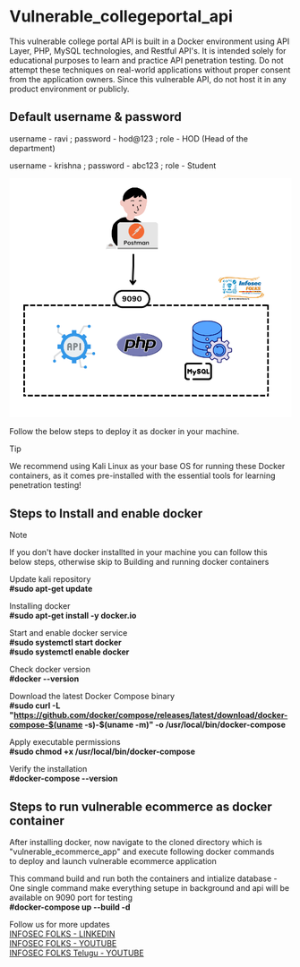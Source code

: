 # Vulnerable_collegeportal_api
This vulnerable college portal API is built in a Docker environment using API Layer, PHP, MySQL technologies, and Restful API's. It is intended solely for educational purposes to learn and practice API penetration testing. Do not attempt these techniques on real-world applications without proper consent from the application owners. Since this vulnerable API, do not host it in any product environment or publicly.

Default username & password 
----------------------------
username - ravi ;
password - hod@123 ;
role - HOD (Head of the department)

username - krishna ;
password - abc123 ;
role - Student

![Architecture](vulnerable_collegeportal_api.png)

Follow the below steps to deploy it as docker in your machine.

> [!TIP]
> We recommend using Kali Linux as your base OS for running these Docker containers, as it comes pre-installed with the essential tools for learning penetration testing! 

## Steps to Install and enable docker

> [!NOTE]
> If you don't have docker installted in your machine you can follow this below steps, otherwise skip to Building and running docker containers

Update kali repository <br> 
**#sudo apt-get update**

Installing docker <br> 
**#sudo apt-get install -y docker.io**

Start and enable docker service<br> 
**#sudo systemctl start docker <br> 
#sudo systemctl enable docker**

Check docker version <br> 
**#docker --version**

Download the latest Docker Compose binary<br> 
**#sudo curl -L "https://github.com/docker/compose/releases/latest/download/docker-compose-$(uname -s)-$(uname -m)" -o /usr/local/bin/docker-compose**

Apply executable permissions<br> 
**#sudo chmod +x /usr/local/bin/docker-compose**

Verify the installation<br> 
**#docker-compose --version**

## Steps to run vulnerable ecommerce as docker container 

After installing docker, now navigate to the cloned directory which is "vulnerable_ecommerce_app" and execute following docker commands <br> 
to deploy and launch vulnerable ecommerce application

This command build and run both the containers and intialize database - One single command make everything setupe in background and api will be available on 9090 port for testing <br> 
**#docker-compose up --build -d**


Follow us for more updates <br> 
[INFOSEC FOLKS - LINKEDIN](https://www.linkedin.com/company/infosecfolks-global/) <br> 
[INFOSEC FOLKS - YOUTUBE](https://www.youtube.com/@infosecfolks-global/) <br>
[INFOSEC FOLKS Telugu - YOUTUBE](https://www.youtube.com/@InfosecFolks-Telugu/) <br>

